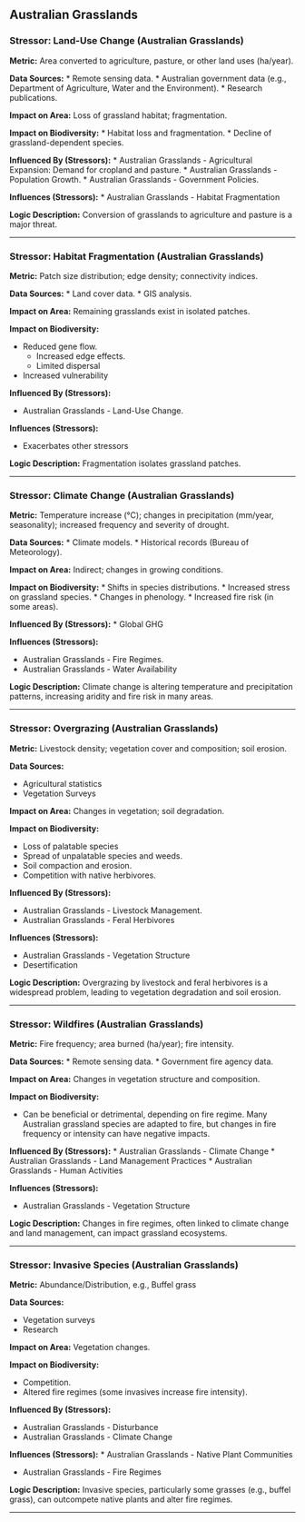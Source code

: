 ## Australian Grasslands

### Stressor: Land-Use Change (Australian Grasslands)

**Metric:** Area converted to agriculture, pasture, or other land uses (ha/year).

**Data Sources:**
    *   Remote sensing data.
    *   Australian government data (e.g., Department of Agriculture, Water and the Environment).
    *   Research publications.

**Impact on Area:** Loss of grassland habitat; fragmentation.

**Impact on Biodiversity:**
    *   Habitat loss and fragmentation.
    *   Decline of grassland-dependent species.

**Influenced By (Stressors):**
    *   Australian Grasslands - Agricultural Expansion: Demand for cropland and pasture.
    *   Australian Grasslands - Population Growth.
    *  Australian Grasslands - Government Policies.

**Influences (Stressors):**
    *  Australian Grasslands - Habitat Fragmentation

**Logic Description:** Conversion of grasslands to agriculture and pasture is a major threat.

---

### Stressor: Habitat Fragmentation (Australian Grasslands)

**Metric:** Patch size distribution; edge density; connectivity indices.

**Data Sources:**
    *   Land cover data.
    *   GIS analysis.

**Impact on Area:** Remaining grasslands exist in isolated patches.

**Impact on Biodiversity:**
 * Reduced gene flow.
    *   Increased edge effects.
    *  Limited dispersal
 * Increased vulnerability

**Influenced By (Stressors):**
   *  Australian Grasslands - Land-Use Change.

**Influences (Stressors):**
 * Exacerbates other stressors

**Logic Description:** Fragmentation isolates grassland patches.

---

### Stressor: Climate Change (Australian Grasslands)

**Metric:** Temperature increase (°C); changes in precipitation (mm/year, seasonality); increased frequency and severity of drought.

**Data Sources:**
    *   Climate models.
    *   Historical records (Bureau of Meteorology).

**Impact on Area:** Indirect; changes in growing conditions.

**Impact on Biodiversity:**
    *   Shifts in species distributions.
    *   Increased stress on grassland species.
    *   Changes in phenology.
    *   Increased fire risk (in some areas).

**Influenced By (Stressors):**
    * Global GHG

**Influences (Stressors):**
  *  Australian Grasslands - Fire Regimes.
  *  Australian Grasslands - Water Availability

**Logic Description:** Climate change is altering temperature and precipitation patterns, increasing aridity and fire risk in many areas.

---

### Stressor: Overgrazing (Australian Grasslands)

**Metric:** Livestock density; vegetation cover and composition; soil erosion.

**Data Sources:**
 * Agricultural statistics
 * Vegetation Surveys

**Impact on Area:** Changes in vegetation; soil degradation.

**Impact on Biodiversity:**
 * Loss of palatable species
  * Spread of unpalatable species and weeds.
 * Soil compaction and erosion.
 * Competition with native herbivores.

**Influenced By (Stressors):**
   *  Australian Grasslands - Livestock Management.
  *  Australian Grasslands - Feral Herbivores

**Influences (Stressors):**
   *  Australian Grasslands - Vegetation Structure
   * Desertification

**Logic Description:** Overgrazing by livestock and feral herbivores is a widespread problem, leading to vegetation degradation and soil erosion.

---

### Stressor: Wildfires (Australian Grasslands)

**Metric:** Fire frequency; area burned (ha/year); fire intensity.

**Data Sources:**
    *   Remote sensing data.
    *   Government fire agency data.

**Impact on Area:** Changes in vegetation structure and composition.

**Impact on Biodiversity:**
   * Can be beneficial or detrimental, depending on fire regime. Many Australian grassland species are adapted to fire, but changes in fire frequency or intensity can have negative impacts.

**Influenced By (Stressors):**
    *   Australian Grasslands - Climate Change
    *   Australian Grasslands - Land Management Practices
    *  Australian Grasslands - Human Activities

**Influences (Stressors):**
   *  Australian Grasslands - Vegetation Structure

**Logic Description:** Changes in fire regimes, often linked to climate change and land management, can impact grassland ecosystems.

---
### Stressor: Invasive Species (Australian Grasslands)
**Metric:** Abundance/Distribution, e.g., Buffel grass

**Data Sources:**
   * Vegetation surveys
  * Research

**Impact on Area:** Vegetation changes.

**Impact on Biodiversity:**
  * Competition.
   * Altered fire regimes (some invasives increase fire intensity).

**Influenced By (Stressors):**
 *  Australian Grasslands - Disturbance
 *  Australian Grasslands - Climate Change

**Influences (Stressors):**
    *  Australian Grasslands - Native Plant Communities
 *  Australian Grasslands - Fire Regimes

**Logic Description:** Invasive species, particularly some grasses (e.g., buffel grass), can outcompete native plants and alter fire regimes.

---